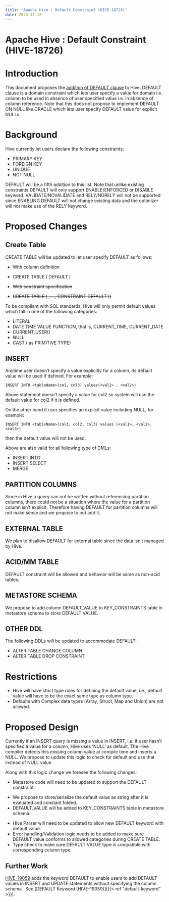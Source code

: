 ```yaml
---
title: "Apache Hive : Default Constraint (HIVE-18726)"
date: 2024-12-12
---
```


# Apache Hive : Default Constraint (HIVE-18726)

# Introduction

This document proposes the [addition of DEFAULT clause](https://issues.apache.org/jira/browse/HIVE-18726) to Hive. DEFAULT clause is a domain constraint which lets user specify a value for domain i.e. column to be used in absence of user specified value i.e. in absence of column reference. Note that this does not propose to implement DEFAULT ON NULL like ORACLE which lets user specify DEFAULT value for explicit NULLs.

# Background

Hive currently let users declare the following constraints:

* PRIMARY KEY
* FOREIGN KEY
* UNIQUE
* NOT NULL

DEFAULT will be a fifth addition to this list. Note that unlike existing constraints DEFAULT will only support ENABLE/ENFORCED or DISABLE keyword. VALIDATE/NOVALIDATE and RELY/NORELY will not be supported since ENABLING DEFAULT will not change existing data and the optimizer will not make use of the RELY keyword.

# Proposed Changes

## Create Table

CREATE TABLE will be updated to let user specify DEFAULT as follows:

* With column definition
+ CREATE TABLE <tableName> (<columnName> <dataType> DEFAULT <defaultValue>)

* ~~With constraint specification~~
+ ~~CREATE TABLE <tableName> (<columnName> <dataType>, …, CONSTRAINT <constraintName> DEFAULT <defaultValue> (<columnName>)~~

To be compliant with SQL standards, Hive will only permit default values which fall in one of the following categories:

* LITERAL
* DATE TIME VALUE FUNCTION, that is, CURRENT_TIME, CURRENT_DATE
* CURRENT_USER()
* NULL
* CAST (<expression in above category> as PRIMITIVE TYPE)

## INSERT

Anytime user doesn’t specify a value explicitly for a column, its default value will be used if defined. For example:

`INSERT INTO <tableName>(co1, col3) values(<val1> , <val2>)` 

Above statement doesn’t specify a value for col2 so system will use the default value for col2 if it is defined.

On the other hand if user specifies an explicit value including NULL, for example:

`INSERT INTO <tableName>(col1, col2, col3) values (<val1>, <val2>, <val3>)`

then the default value will not be used.

Above are also valid for all following type of DMLs:

* INSERT INTO
* INSERT SELECT
* MERGE

## PARTITION COLUMNS

Since in Hive a query can not be written without referencing partition columns, there could not be a situation where the value for a partition column isn’t explicit. Therefore having DEFAULT for partition columns will not make sense and we propose to not add it.

## EXTERNAL TABLE

We plan to disallow DEFAULT for external table since the data isn’t managed by Hive.

## ACID/MM TABLE

DEFAULT constraint will be allowed and behavior will be same as non-acid tables.

## METASTORE SCHEMA

We propose to add column DEFAULT_VALUE to KEY_CONSTRAINTS table in metastore schema to store DEFAULT VALUE.

## OTHER DDL

The following DDLs will be updated to accommodate DEFAULT:

* ALTER TABLE CHANGE COLUMN
* ALTER TABLE DROP CONSTRAINT

# Restrictions

* Hive will have strict type rules for defining the default value, i.e., default value will have to be the exact same type as column type.
* Defaults with Complex data types (Array, Struct, Map and Union) are not allowed.

# Proposed Design

Currently if an INSERT query is missing a value in INSERT, i.e. if user hasn’t specified a value for a column, Hive uses ‘NULL’ as default. The Hive compiler detects this missing column value at compile time and inserts a NULL. We propose to update this logic to check for default and use that instead of NULL value.

Along with this logic change we foresee the following changes:

* Metastore code will need to be updated to support the DEFAULT constraint.
+ We propose to store/serialize the default value as string after it is evaluated and constant folded.
+ DEFAULT_VALUE will be added to KEY_CONSTRAINTS table in metastore schema.

* Hive Parser will need to be updated to allow new DEFAULT keyword with default value.
* Error handling/Validation logic needs to be added to make sure DEFAULT value conforms to allowed categories during CREATE TABLE.
* Type check to make sure DEFAULT VALUE type is compatible with corresponding column type.

## Further Work

[HIVE-19059](https://issues.apache.org/jira/browse/HIVE-19059) adds the keyword DEFAULT to enable users to add DEFAULT values in INSERT and UPDATE statements without specifying the column schema.  See [DEFAULT Keyword (HIVE-19059)]({{< ref "default-keyword" >}}).

 

 

